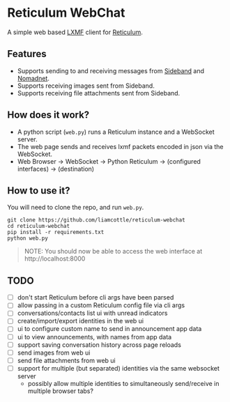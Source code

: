 # Reticulum WebChat

A simple web based [LXMF](https://github.com/markqvist/lxmf) client for [Reticulum](https://github.com/markqvist/Reticulum).

## Features

- Supports sending to and receiving messages from [Sideband](https://github.com/markqvist/Sideband/) and [Nomadnet](https://github.com/markqvist/nomadnet).
- Supports receiving images sent from Sideband.
- Supports receiving file attachments sent from Sideband.

## How does it work?

- A python script (`web.py`) runs a Reticulum instance and a WebSocket server.
- The web page sends and receives lxmf packets encoded in json via the WebSocket.
- Web Browser -> WebSocket -> Python Reticulum -> (configured interfaces) -> (destination)

## How to use it?

You will need to clone the repo, and run `web.py`.

```
git clone https://github.com/liamcottle/reticulum-webchat
cd reticulum-webchat
pip install -r requirements.txt
python web.py
```

> NOTE: You should now be able to access the web interface at http://localhost:8000

## TODO

- [ ] don't start Reticulum before cli args have been parsed
- [ ] allow passing in a custom Reticulum config file via cli args
- [ ] conversations/contacts list ui with unread indicators
- [ ] create/import/export identities in the web ui
- [ ] ui to configure custom name to send in announcement app data
- [ ] ui to view announcements, with names from app data
- [ ] support saving conversation history across page reloads
- [ ] send images from web ui
- [ ] send file attachments from web ui
- [ ] support for multiple (but separated) identities via the same websocket server
  - possibly allow multiple identities to simultaneously send/receive in multiple browser tabs?
